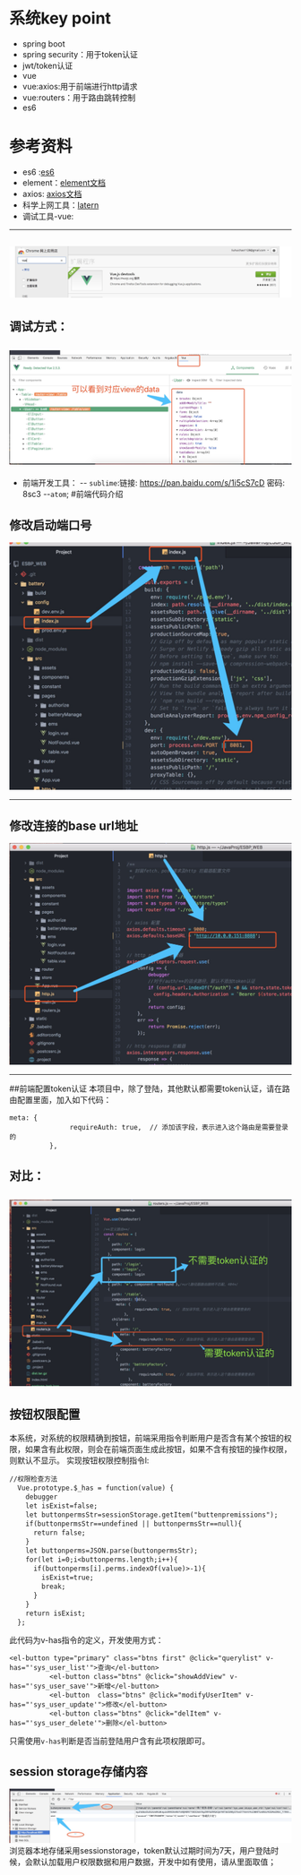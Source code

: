 # 系统key point
- spring boot
- spring security：用于token认证
- jwt/token认证
- vue
- vue:axios:用于前端进行http请求
- vue:routers：用于路由跳转控制
- es6
# 参考资料
- es6 :[es6](http://es6.ruanyifeng.com/)
- element：[element文档](http://element-cn.eleme.io/#/zh-CN/component/installation)
- axios: [axios文档](https://github.com/axios/axios)
- 科学上网工具：[latern](https://github.com/getlantern/lantern)
- 调试工具-vue:
-------
![](../Images/vue_chrome_store.jpg)
-------
调试方式：
------
 ![](../Images/vue_debug.jpg)
-------
- 前端开发工具：
-- `sublime`:链接: https://pan.baidu.com/s/1i5cS7cD 密码: 8sc3
--`atom`;
#前端代码介绍

## 修改启动端口号
 ![](../Images/vue_dev_port.png)

-------
## 修改连接的base url地址
![](../Images/vue-axios_base_url.png)

-------
##前端配置token认证
本项目中，除了登陆，其他默认都需要token认证，请在路由配置里面，加入如下代码：
```
meta: {
               requireAuth: true,  // 添加该字段，表示进入这个路由是需要登录的
          },
```
对比：
------
![](../Images/vue_require_auth.png)
------
## 按钮权限配置
本系统，对系统的权限精确到按钮，前端采用指令判断用户是否含有某个按钮的权限，如果含有此权限，则会在前端页面生成此按钮，如果不含有按钮的操作权限，则默认不显示。
实现按钮权限控制指令l:
```
//权限检查方法
  Vue.prototype.$_has = function(value) {
    debugger
    let isExist=false;
    let buttonpermsStr=sessionStorage.getItem("buttenpremissions");
    if(buttonpermsStr==undefined || buttonpermsStr==null){
      return false;
    }
    let buttonperms=JSON.parse(buttonpermsStr);
    for(let i=0;i<buttonperms.length;i++){
      if(buttonperms[i].perms.indexOf(value)>-1){
        isExist=true;
        break;
      }
    }
    return isExist;
  };
```
此代码为v-has指令的定义，开发使用方式：
```
<el-button type="primary" class="btns first" @click="querylist" v-has="'sys_user_list'">查询</el-button>
          <el-button class="btns" @click="showAddView" v-has="'sys_user_save'">新增</el-button>
          <el-button  class="btns" @click="modifyUserItem" v-has="'sys_user_update'">修改</el-button>
          <el-button class="btns" @click="delItem" v-has="'sys_user_delete'">删除</el-button>
```
只需使用`v-has`判断是否当前登陆用户含有此项权限即可。
## session storage存储内容
![](../Images/sessionstorage.png)
浏览器本地存储采用sessionstorage，token默认过期时间为7天，用户登陆时候，会默认加载用户权限数据和用户数据，开发中如有使用，请从里面取值；
